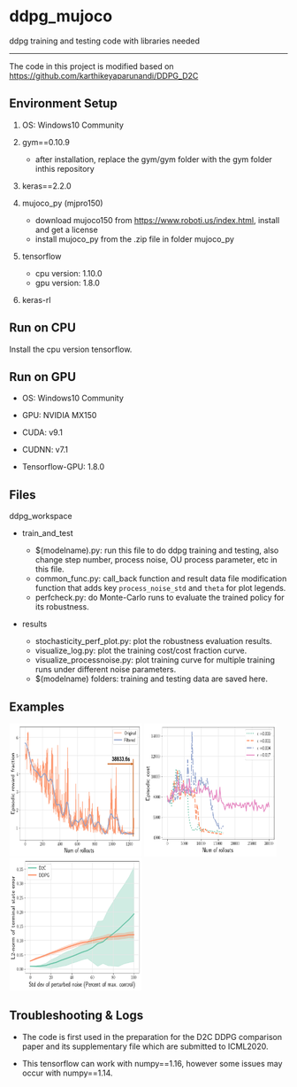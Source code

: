 # ddpg_mujoco
ddpg training and testing code with libraries needed

------
The code in this project is modified based on https://github.com/karthikeyaparunandi/DDPG_D2C

## Environment Setup
1. OS: Windows10 Community

2. gym==0.10.9
   - after installation, replace the gym/gym folder with the gym folder inthis repository

3. keras==2.2.0

4. mujoco_py (mjpro150)
   - download mujoco150 from https://www.roboti.us/index.html, install and get a license
   - install mujoco_py from the .zip file in folder mujoco_py

5. tensorflow
   - cpu version: 1.10.0
   - gpu version: 1.8.0

6. keras-rl

## Run on CPU
Install the cpu version tensorflow.

## Run on GPU
- OS: Windows10 Community

- GPU: NVIDIA MX150

- CUDA: v9.1

- CUDNN: v7.1

- Tensorflow-GPU: 1.8.0

## Files
ddpg_workspace

- train_and_test
  - $(modelname).py: run this file to do ddpg training and testing, also change step number, process noise, OU process parameter, etc in this file.
  - common_func.py: call_back function and result data file modification function that adds key `process_noise_std` and `theta` for plot legends.
  - perfcheck.py: do Monte-Carlo runs to evaluate the trained policy for its robustness.

- results
  - stochasticity_perf_plot.py: plot the robustness evaluation results.
  - visualize_log.py: plot the training cost/cost fraction curve.
  - visualize_processnoise.py: plot training curve for multiple training runs under different noise parameters.
  - $(modelname) folders: training and testing data are saved here.

## Examples
<img src="imgs4readme/ddpg_swimmer3.png" width="240" height="240" alt="swimmer3 training cost"/>
<img src="imgs4readme/pnoise_cartpole1S.png" width="240" height="240" alt="cartpole training cost under different process noise levels"/>
<img src="imgs4readme/Terminal_error_swimmer3new.png" width="240" height="240" alt="swimmer3 performance comparison between D2C and DDPG"/>

## Troubleshooting & Logs
- The code is first used in the preparation for the D2C DDPG comparison paper and its supplementary file which are submitted to ICML2020.

- This tensorflow can work with numpy==1.16, however some issues may occur with numpy==1.14.